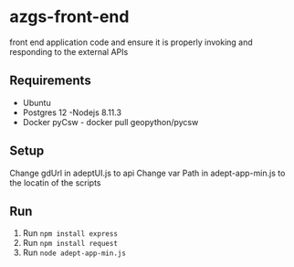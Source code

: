 # azgs-front-end
front end application code and ensure it is properly invoking and responding to the external APIs


## Requirements

* Ubuntu
* Postgres 12 -Nodejs 8.11.3
* Docker pyCsw - docker pull geopython/pycsw

## Setup 
Change gdUrl in adeptUI.js to api 
Change var Path in adept-app-min.js to the locatin of the scripts 

## Run
1.  Run `npm install express`
2. Run `npm install request`
3. Run `node adept-app-min.js`

